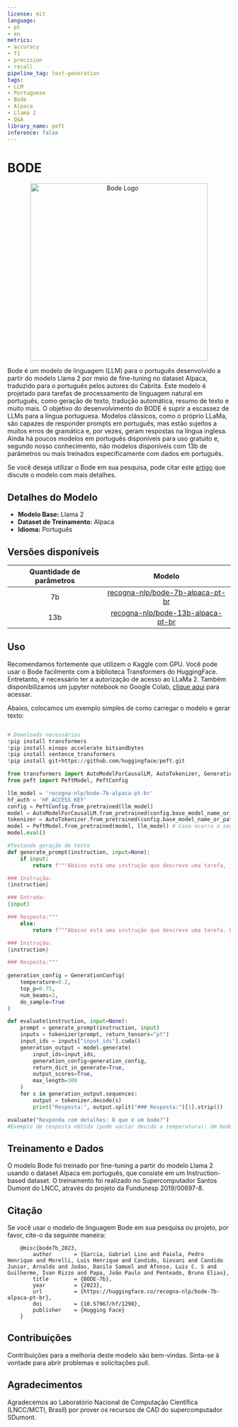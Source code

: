 ```yaml
---
license: mit
language:
- pt
- en
metrics:
- accuracy
- f1
- precision
- recall
pipeline_tag: text-generation
tags:
- LLM
- Portuguese
- Bode
- Alpaca
- Llama 2
- Q&A
library_name: peft
inference: false
---
```


# BODE

<!--- PROJECT LOGO -->
<p align="center">
  <img src="https://huggingface.co/recogna-nlp/bode-7b-alpaca-pt-br/resolve/main/Logo_Bode_LLM_Circle.png" alt="Bode Logo" width="400" style="margin-left:'auto' margin-right:'auto' display:'block'"/>
</p>

Bode é um modelo de linguagem (LLM) para o português desenvolvido a partir do modelo Llama 2 por meio de fine-tuning no dataset Alpaca, traduzido para o português pelos autores do Cabrita. Este modelo é projetado para tarefas de processamento de linguagem natural em português, como geração de texto, tradução automática, resumo de texto e muito mais. 
O objetivo do desenvolvimento do BODE é suprir a escassez de LLMs para a língua portuguesa. Modelos clássicos, como o próprio LLaMa, são capazes de responder prompts em português, mas estão sujeitos a muitos erros de gramática e, por vezes, geram respostas na língua inglesa. Ainda há poucos modelos em português disponíveis para uso gratuito e, segundo nosso conhecimento, não modelos disponíveis com 13b de parâmetros ou mais treinados especificamente com dados em português.

Se você deseja utilizar o Bode em sua pesquisa, pode citar este [artigo](https://arxiv.org/abs/2401.02909) que discute o modelo com mais detalhes. 

## Detalhes do Modelo

- **Modelo Base:** Llama 2
- **Dataset de Treinamento:** Alpaca
- **Idioma:** Português

## Versões disponíveis

| Quantidade de parâmetros       | Modelo                                                                                      | 
| :-:                            | :-:                                                                                         | 
| 7b                             |[recogna-nlp/bode-7b-alpaca-pt-br](https://huggingface.co/recogna-nlp/bode-7b-alpaca-pt-br)  |
| 13b                            |[recogna-nlp/bode-13b-alpaca-pt-br](https://huggingface.co/recogna-nlp/bode-13b-alpaca-pt-br)|

## Uso

Recomendamos fortemente que utilizem o Kaggle com GPU. Você pode usar o Bode facilmente com a biblioteca Transformers do HuggingFace. Entretanto, é necessário ter a autorização de acesso ao LLaMa 2. Também disponibilizamos um jupyter notebook no Google Colab, [clique aqui](https://colab.research.google.com/drive/1EBS1uNT09fqlwnXf_lyDtfYyuF4Ow0Pq?usp=sharing) para acessar.

Abaixo, colocamos um exemplo simples de como carregar o modelo e gerar texto:

```python

# Downloads necessários
!pip install transformers
!pip install einops accelerate bitsandbytes
!pip install sentence_transformers
!pip install git+https://github.com/huggingface/peft.git

from transformers import AutoModelForCausalLM, AutoTokenizer, GenerationConfig
from peft import PeftModel, PeftConfig

llm_model = 'recogna-nlp/bode-7b-alpaca-pt-br'
hf_auth = 'HF_ACCESS_KEY'
config = PeftConfig.from_pretrained(llm_model)
model = AutoModelForCausalLM.from_pretrained(config.base_model_name_or_path, trust_remote_code=True, return_dict=True, load_in_8bit=True, device_map='auto', token=hf_auth)
tokenizer = AutoTokenizer.from_pretrained(config.base_model_name_or_path, token=hf_auth)
model = PeftModel.from_pretrained(model, llm_model) # Caso ocorra o seguinte erro: "ValueError: We need an `offload_dir`... Você deve acrescentar o parâmetro: offload_folder="./offload_dir".
model.eval()

#Testando geração de texto
def generate_prompt(instruction, input=None):
    if input:
        return f"""Abaixo está uma instrução que descreve uma tarefa, juntamente com uma entrada que fornece mais contexto. Escreva uma resposta que complete adequadamente o pedido.

### Instrução:
{instruction}

### Entrada:
{input}

### Resposta:"""
    else:
        return f"""Abaixo está uma instrução que descreve uma tarefa. Escreva uma resposta que complete adequadamente o pedido.

### Instrução:
{instruction}

### Resposta:"""
     
generation_config = GenerationConfig(
    temperature=0.2,
    top_p=0.75,
    num_beams=2,
    do_sample=True
)

def evaluate(instruction, input=None):
    prompt = generate_prompt(instruction, input)
    inputs = tokenizer(prompt, return_tensors="pt")
    input_ids = inputs["input_ids"].cuda()
    generation_output = model.generate(
        input_ids=input_ids,
        generation_config=generation_config,
        return_dict_in_generate=True,
        output_scores=True,
        max_length=300
    )
    for s in generation_output.sequences:
        output = tokenizer.decode(s)
        print("Resposta:", output.split("### Resposta:")[1].strip())

evaluate("Responda com detalhes: O que é um bode?")
#Exemplo de resposta obtida (pode variar devido a temperatura): Um bode é um animal do gênero Bubalus, da família Bovidae, que é um membro da ordem Artiodactyla. Os bodes são mamíferos herbívoros que são nativos da Ásia, África e Europa. Eles são conhecidos por seus cornos, que podem ser usados para defesa e como uma ferramenta.
```

## Treinamento e Dados

O modelo Bode foi treinado por fine-tuning a partir do modelo Llama 2 usando o dataset Alpaca em português, que consiste em um Instruction-based dataset. O treinamento foi realizado no Supercomputador Santos Dumont do LNCC, através do projeto da Fundunesp 2019/00697-8.

## Citação

Se você usar o modelo de linguagem Bode em sua pesquisa ou projeto, por favor, cite-o da seguinte maneira:

```
    @misc{bode7b_2023,
        author       = {Garcia, Gabriel Lino and Paiola, Pedro Henrique and Morelli, Luis Henrique and Candido, Giovani and Candido Junior, Arnaldo and Jodas, Danilo Samuel and Afonso, Luis C. S and Guilherme, Ivan Rizzo and Papa, João Paulo and Penteado, Bruno Elias},
        title        = {BODE-7b},
        year         = {2023},
        url          = {https://huggingface.co/recogna-nlp/bode-7b-alpaca-pt-br},
        doi          = {10.57967/hf/1298},
        publisher    = {Hugging Face}
    }
```


## Contribuições

Contribuições para a melhoria deste modelo são bem-vindas. Sinta-se à vontade para abrir problemas e solicitações pull.

## Agradecimentos

Agradecemos ao Laboratório Nacional de Computação Científica (LNCC/MCTI, Brasil) por prover os recursos de CAD do supercomputador SDumont.


```
